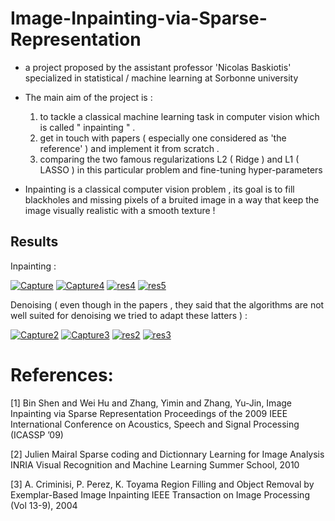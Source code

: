 # Image-Inpainting-via-Sparse-Representation

- a project proposed by the assistant professor 'Nicolas Baskiotis' specialized in statistical / machine learning at Sorbonne university 

- The main aim of the project is : 

   1. to tackle a classical machine learning task in computer vision which is called " inpainting " .
   2. get in touch with papers ( especially one considered as 'the reference' ) and implement it from scratch .
   3. comparing the two famous regularizations L2 ( Ridge ) and L1 ( LASSO ) in this particular problem and fine-tuning hyper-parameters 

- Inpainting is a classical computer vision problem , its goal is to fill blackholes and missing pixels of a bruited image in a way that keep the image visually realistic with a smooth  texture ! 


## Results 

Inpainting :

<a href="https://ibb.co/qJ0mXXT"><img src="https://i.ibb.co/41s499h/Capture.png" alt="Capture" border="0"></a>
<a href="https://ibb.co/7KG8dL3"><img src="https://i.ibb.co/Wfcq4jr/Capture4.png" alt="Capture4" border="0"></a>
<a href="https://ibb.co/8NGwtn8"><img src="https://i.ibb.co/ckR9VKT/res4.png" alt="res4" border="0"></a>
<a href="https://ibb.co/9VJdbNy"><img src="https://i.ibb.co/1d34rLR/res5.png" alt="res5" border="0"></a>


Denoising ( even though in the papers , they said that the algorithms are not well suited for denoising  we tried to adapt these latters ) :

<a href="https://ibb.co/dGnD6nt"><img src="https://i.ibb.co/WgSfFS0/Capture2.png" alt="Capture2" border="0"></a>
<a href="https://ibb.co/bNBm3f2"><img src="https://i.ibb.co/RQ0bS5B/Capture3.png" alt="Capture3" border="0"></a>
<a href="https://ibb.co/CPWp51Q"><img src="https://i.ibb.co/QDX7FbM/res2.png" alt="res2" border="0"></a>
<a href="https://ibb.co/2hxZ4Zy"><img src="https://i.ibb.co/fFfDwD2/res3.png" alt="res3" border="0"></a>



# References:
[1] Bin Shen and Wei Hu and Zhang, Yimin and Zhang, Yu-Jin, Image Inpainting via Sparse Representation Proceedings of the 2009 IEEE International Conference on Acoustics, Speech and Signal Processing (ICASSP ’09)

[2] Julien Mairal Sparse coding and Dictionnary Learning for Image Analysis INRIA Visual Recognition and Machine Learning Summer School, 2010

[3] A. Criminisi, P. Perez, K. Toyama Region Filling and Object Removal by Exemplar-Based Image Inpainting IEEE Transaction on Image Processing (Vol 13-9), 2004


